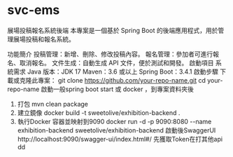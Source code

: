 # svc-ems
展場投稿報名系統後端
本專案是一個基於 Spring Boot 的後端應用程式，用於管理展場投稿和報名系統。

功能簡介
投稿管理：新增、刪除、修改投稿內容。
報名管理：參加者可進行報名、取消報名。
文件生成：自動生成 API 文件，便於測試和開發。
啟動項目
系統需求
Java 版本：JDK 17
Maven：3.6 或以上
Spring Boot：3.4.1
啟動步驟
下載或克隆此專案：
git clone https://github.com/your-repo-name.git
cd your-repo-name
啟動一般spring boot start 或 docker ，到專案資料夾後
1. 打包
mvn clean package
2. 建立鏡像
docker build -t sweetolive/exhibition-backend .
3. 執行Docker 容器並映射到9090
docker run -d -p 9090:8080 --name exhibition-backend sweetolive/exhibition-backend
啟動後SwaggerUI
http://localhost:9090/swagger-ui/index.html#/
先獲取Token在打其他api
dd
